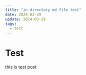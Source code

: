 ```yaml
---
title: "in directory md file test"
date: 2024-03-29
update: 2024-03-29
tags:
  - test
---
```


# Test

this is test post
